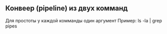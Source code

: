 ## Конвеер (pipeline) из двух комманд

Для простоты у каждой комманды один аргумент
Пример: ls -la | grep pipes
